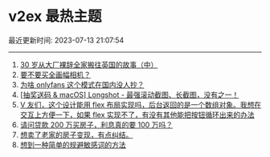 # v2ex 最热主题

最近更新时间: 2023-07-13 21:07:54

--- 
1. [30 岁从大厂裸辞全家搬往英国的故事（中）](https://www.v2ex.com/t/956323) 
2. [要不要买全画幅相机？](https://www.v2ex.com/t/956304) 
3. [为啥 onlyfans 这个模式在国内没人抄？](https://www.v2ex.com/t/956314) 
4. [[抽奖送码 & macOS] Longshot - 最强滚动截图、长截图，没有之一！](https://www.v2ex.com/t/956351) 
5. [V 友们，这个设计能用 flex 布局实现吗，后台返回的是一个数组对象。我想在交互上方便一下，如果 flex 实现不了，有没有其他能把按钮循环出来的办法](https://www.v2ex.com/t/956387) 
6. [请问贷款 200 万买房子，利息真的要 100 万吗？](https://www.v2ex.com/t/956305) 
7. [想卖了老家的房子变现，有点纠结。](https://www.v2ex.com/t/956428) 
8. [想到一种简单的规避敏感词的方法](https://www.v2ex.com/t/956482) 
